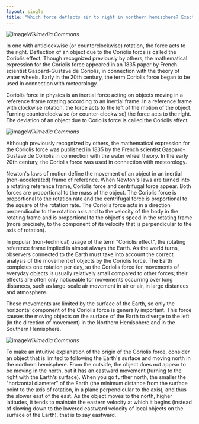 ```yaml
---
layout: single
title: "Which force deflects air to right in northern hemisphere? Exactly coriolis force"
---
```

![image](https://upload.wikimedia.org/wikipedia/commons/b/b6/Corioliskraftanimation.gif)*Wikimedia Commons*

In one with anticlockwise (or counterclockwise) rotation, the force acts to the right. Deflection of an object due to the Coriolis force is called the Coriolis effect. Though recognized previously by others, the mathematical expression for the Coriolis force appeared in an 1835 paper by French scientist Gaspard-Gustave de Coriolis, in connection with the theory of water wheels. Early in the 20th century, the term Coriolis force began to be used in connection with meteorology.

Coriolis force in physics is an inertial force acting on objects moving in a reference frame rotating according to an inertial frame. In a reference frame with clockwise rotation, the force acts to the left of the motion of the object. Turning counterclockwise (or counter-clockwise) the force acts to the right. The deviation of an object due to Coriolis force is called the Coriolis effect.

![image](https://upload.wikimedia.org/wikipedia/commons/a/ad/Dechales-Coriolis-Cannon.jpg)*Wikimedia Commons*

<script async src="//pagead2.googlesyndication.com/pagead/js/adsbygoogle.js"></script>
<ins class="adsbygoogle"
     style="display:block; text-align:center;"
     data-ad-layout="in-article"
     data-ad-format="fluid"
     data-ad-client="ca-pub-7868661326160958"
     data-ad-slot="3072558811"></ins>
<script>
     (adsbygoogle = window.adsbygoogle || []).push({});
</script>

Although previously recognized by others, the mathematical expression for the Coriolis force was published in 1835 by the French scientist Gaspard-Gustave de Coriolis in connection with the water wheel theory. In the early 20th century, the Coriolis force was used in connection with meteorology.

Newton's laws of motion define the movement of an object in an inertial (non-accelerated) frame of reference. When Newton's laws are turned into a rotating reference frame, Coriolis force and centrifugal force appear. Both forces are proportional to the mass of the object. The Coriolis force is proportional to the rotation rate and the centrifugal force is proportional to the square of the rotation rate. The Coriolis force acts in a direction perpendicular to the rotation axis and to the velocity of the body in the rotating frame and is proportional to the object's speed in the rotating frame (more precisely, to the component of its velocity that is perpendicular to the axis of rotation).

In popular (non-technical) usage of the term "Coriolis effect", the rotating reference frame implied is almost always the Earth. As the world turns, observers connected to the Earth must take into account the correct analysis of the movement of objects by the Coriolis force. The Earth completes one rotation per day, so the Coriolis force for movements of everyday objects is usually relatively small compared to other forces; their effects are often only noticeable for movements occurring over long distances, such as large-scale air movement in air or air, in large distances and atmosphere.

<script async src="//pagead2.googlesyndication.com/pagead/js/adsbygoogle.js"></script>
<ins class="adsbygoogle"
     style="display:block; text-align:center;"
     data-ad-layout="in-article"
     data-ad-format="fluid"
     data-ad-client="ca-pub-7868661326160958"
     data-ad-slot="3072558811"></ins>
<script>
     (adsbygoogle = window.adsbygoogle || []).push({});
</script>

These movements are limited by the surface of the Earth, so only the horizontal component of the Coriolis force is generally important. This force causes the moving objects on the surface of the Earth to diverge to the left (in the direction of movement) in the Northern Hemisphere and in the Southern Hemisphere.

![image](https://commons.wikimedia.org/wiki/File:Dechales-Coriolis-Tower.jpg)*Wikimedia Commons*

To make an intuitive explanation of the origin of the Coriolis force, consider an object that is limited to following the Earth's surface and moving north in the northern hemisphere. From the outside, the object does not appear to be moving in the north, but it has an eastward movement (turning to the right with the Earth's surface). When you go further north, the smaller the "horizontal diameter" of the Earth (the minimum distance from the surface point to the axis of rotation, in a plane perpendicular to the axis), and thus the slower east of the east. As the object moves to the north, higher latitudes, it tends to maintain the eastern velocity at which it begins (instead of slowing down to the lowered eastward velocity of local objects on the surface of the Earth), that is to say eastward. 



